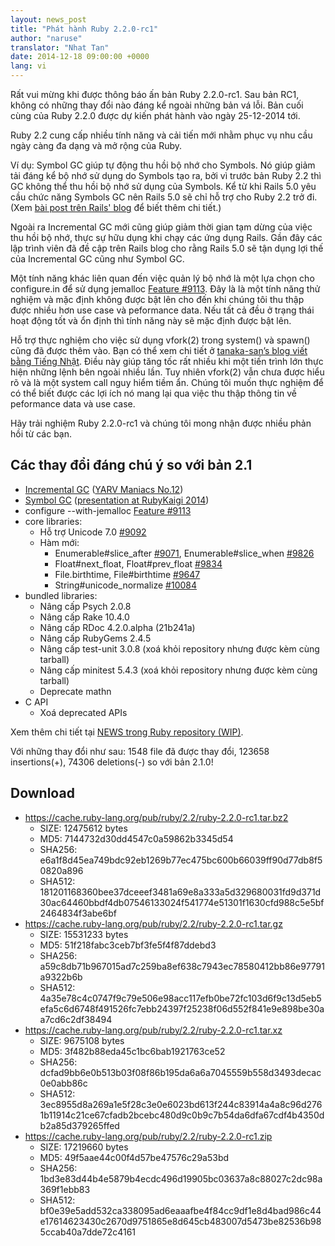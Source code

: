 ```yaml
---
layout: news_post
title: "Phát hành Ruby 2.2.0-rc1"
author: "naruse"
translator: "Nhat Tan"
date: 2014-12-18 09:00:00 +0000
lang: vi
---
```


Rất vui mừng khi được thông báo ấn bản Ruby 2.2.0-rc1. Sau bản RC1, không có những thay đổi nào đáng kể ngoài những bản vá lỗi. Bản cuối cùng của Ruby 2.2.0 được dự kiến phát hành vào ngày 25-12-2014 tới.

Ruby 2.2 cung cấp nhiều tính năng và cải tiến mới nhằm phục vụ nhu cầu ngày càng đa dạng và mở rộng của Ruby.

Ví dụ: Symbol GC giúp tự động thu hồi bộ nhớ cho Symbols. Nó giúp giảm tải
đáng kể bộ nhớ sử dụng do Symbols tạo ra, bởi vì trước bản Ruby 2.2 thì GC không thể
thu hồi bộ nhớ sử dụng của Symbols. Kể từ khi Rails 5.0 yêu cầu chức năng
Symbols GC nên Rails 5.0 sẽ chỉ hỗ trợ cho Ruby 2.2 trở đi.
(Xem [bài post trên Rails' blog](http://weblog.rubyonrails.org/2014/8/20/Rails-4-2-beta1/)
để biết thêm chi tiết.)

Ngoài ra Incremental GC mới cũng giúp giảm thời gian tạm dừng của việc thu hồi bộ
nhớ, thực sự hữu dụng khi chạy các ứng dụng Rails. Gần đây các lập trình viên đã đề cập trên Rails blog cho rằng Rails 5.0 sẽ tận dụng lợi thế của Incremental GC cũng như Symbol GC.

Một tính năng khác liên quan đến việc quản lý bộ nhớ là một lựa chọn cho
configure.in để sử dụng jemalloc
[Feature #9113](https://bugs.ruby-lang.org/issues/9113).
Đây là là một tính năng thử nghiệm và mặc định không được bật lên cho đến khi chúng tôi thu thập được nhiều hơn use case và peformance data. Nếu tất cả đều ở
trạng thái hoạt động tốt và ổn định thì tính năng này sẽ mặc định được bật lên.

Hỗ trợ thực nghiệm cho việc sử dụng vfork(2) trong system() và spawn() cũng đã được thêm vào. Bạn có thể xem chi tiết ở [tanaka-san’s blog viết bằng Tiếng Nhật](http://www.a-k-r.org/d/2014-09.html#a2014_09_06). Điều này giúp tăng tốc rất nhiều khi một tiến trình lớn thực hiện những lệnh bên ngoài nhiều lần. Tuy nhiên vfork(2) vẫn chưa được hiểu rõ và là một system call nguy hiểm tiềm ẩn. Chúng tôi muốn thực nghiệm để có thể biết được các lợi ích nó mang lại qua việc thu thập thông tin về peformance data và use case.

Hãy trải nghiệm Ruby 2.2.0-rc1 và chúng tôi mong nhận được nhiều phản hồi từ các bạn.

## Các thay đổi đáng chú ý so với bản 2.1

* [Incremental GC](https://bugs.ruby-lang.org/issues/10137) ([YARV Maniacs No.12](http://magazine.rubyist.net/?0048-YARVManiacs))
* [Symbol GC](https://bugs.ruby-lang.org/issues/9634) ([presentation at RubyKaigi 2014](http://www.slideshare.net/authorNari/symbol-gc))
* configure --with-jemalloc [Feature #9113](https://bugs.ruby-lang.org/issues/9113)
* core libraries:
  * Hỗ trợ Unicode 7.0 [#9092](https://bugs.ruby-lang.org/issues/9092)
  * Hàm mới:
    * Enumerable#slice_after [#9071](https://bugs.ruby-lang.org/issues/9071), Enumerable#slice_when [#9826](https://bugs.ruby-lang.org/issues/9826)
    * Float#next_float, Float#prev_float [#9834](https://bugs.ruby-lang.org/issues/9834)
    * File.birthtime, File#birthtime [#9647](https://bugs.ruby-lang.org/issues/9647)
    * String#unicode_normalize [#10084](https://bugs.ruby-lang.org/issues/10084)
* bundled libraries:
  * Nâng cấp Psych 2.0.8
  * Nâng cấp Rake 10.4.0
  * Nâng cấp RDoc 4.2.0.alpha (21b241a)
  * Nâng cấp RubyGems 2.4.5
  * Nâng cấp test-unit 3.0.8 (xoá khỏi repository nhưng được kèm cùng tarball)
  * Nâng cấp minitest 5.4.3 (xoá khỏi repository nhưng được kèm cùng tarball)
  * Deprecate mathn
* C API
  * Xoá deprecated APIs

Xem thêm chi tiết tại
[NEWS trong Ruby repository (WIP)](https://github.com/ruby/ruby/blob/v2_2_0_rc1/NEWS).

Với những thay đổi như sau: 1548 file đã được thay đổi, 123658 insertions(+), 74306 deletions(-) so với bản 2.1.0!

## Download

* <https://cache.ruby-lang.org/pub/ruby/2.2/ruby-2.2.0-rc1.tar.bz2>
  * SIZE:   12475612 bytes
  * MD5:    7144732d30dd4547c0a59862b3345d54
  * SHA256: e6a1f8d45ea749bdc92eb1269b77ec475bc600b66039ff90d77db8f50820a896
  * SHA512: 181201168360bee37dceeef3481a69e8a333a5d329680031fd9d371d30ac64460bbdf4db07546133024f541774e51301f1630cfd988c5e5bf2464834f3abe6bf
* <https://cache.ruby-lang.org/pub/ruby/2.2/ruby-2.2.0-rc1.tar.gz>
  * SIZE:   15531233 bytes
  * MD5:    51f218fabc3ceb7bf3fe5f4f87ddebd3
  * SHA256: a59c8db71b967015ad7c259ba8ef638c7943ec78580412bb86e97791a9322b6b
  * SHA512: 4a35e78c4c0747f9c79e506e98acc117efb0be72fc103d6f9c13d5eb5efa5c6d6748f491526fc7ebb24397f25238f06d552f841e9e898be30aa7cd6c2df38494
* <https://cache.ruby-lang.org/pub/ruby/2.2/ruby-2.2.0-rc1.tar.xz>
  * SIZE:   9675108 bytes
  * MD5:    3f482b88eda45c1bc6bab1921763ce52
  * SHA256: dcfad9bb6e0b513b03f08f86b195da6a6a7045559b558d3493decac0e0abb86c
  * SHA512: 3ec8955d8a269a1e5f28c3e0e6023bd613f244c83914a4a8c96d2761b11914c21ce67cfadb2bcebc480d9c0b9c7b54da6dfa67cdf4b4350db2a85d379265ffed
* <https://cache.ruby-lang.org/pub/ruby/2.2/ruby-2.2.0-rc1.zip>
  * SIZE:   17219660 bytes
  * MD5:    49f5aae44c00f4d57be47576c29a53bd
  * SHA256: 1bd3e83d44b4e5879b4ecdc496d19905bc03637a8c88027c2dc98a369f1ebb83
  * SHA512: bf0e39e5add532ca338095ad6eaaafbe4f84cc9df1e8d4bad986c44e17614623430c2670d9751865e8d645cb483007d5473be82536b985ccab40a7dde72c4161
